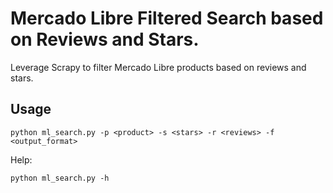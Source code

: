# Mercado Libre Filtered Search based on Reviews and Stars.
Leverage Scrapy to filter Mercado Libre products based on reviews and stars.
## Usage
```
python ml_search.py -p <product> -s <stars> -r <reviews> -f <output_format>
```
Help:
```
python ml_search.py -h
```